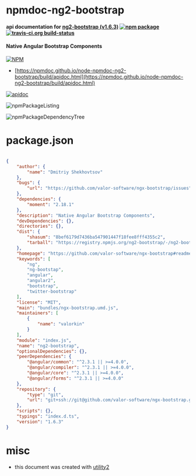 # npmdoc-ng2-bootstrap

#### api documentation for  [ng2-bootstrap (v1.6.3)](https://github.com/valor-software/ngx-bootstrap#readme)  [![npm package](https://img.shields.io/npm/v/npmdoc-ng2-bootstrap.svg?style=flat-square)](https://www.npmjs.org/package/npmdoc-ng2-bootstrap) [![travis-ci.org build-status](https://api.travis-ci.org/npmdoc/node-npmdoc-ng2-bootstrap.svg)](https://travis-ci.org/npmdoc/node-npmdoc-ng2-bootstrap)

#### Native Angular Bootstrap Components

[![NPM](https://nodei.co/npm/ng2-bootstrap.png?downloads=true&downloadRank=true&stars=true)](https://www.npmjs.com/package/ng2-bootstrap)

- [https://npmdoc.github.io/node-npmdoc-ng2-bootstrap/build/apidoc.html](https://npmdoc.github.io/node-npmdoc-ng2-bootstrap/build/apidoc.html)

[![apidoc](https://npmdoc.github.io/node-npmdoc-ng2-bootstrap/build/screenCapture.buildCi.browser.%252Ftmp%252Fbuild%252Fapidoc.html.png)](https://npmdoc.github.io/node-npmdoc-ng2-bootstrap/build/apidoc.html)

![npmPackageListing](https://npmdoc.github.io/node-npmdoc-ng2-bootstrap/build/screenCapture.npmPackageListing.svg)

![npmPackageDependencyTree](https://npmdoc.github.io/node-npmdoc-ng2-bootstrap/build/screenCapture.npmPackageDependencyTree.svg)



# package.json

```json

{
    "author": {
        "name": "Dmitriy Shekhovtsov"
    },
    "bugs": {
        "url": "https://github.com/valor-software/ngx-bootstrap/issues"
    },
    "dependencies": {
        "moment": "2.18.1"
    },
    "description": "Native Angular Bootstrap Components",
    "devDependencies": {},
    "directories": {},
    "dist": {
        "shasum": "8bef6179d7436ba547901447f18fee8fff4355c2",
        "tarball": "https://registry.npmjs.org/ng2-bootstrap/-/ng2-bootstrap-1.6.3.tgz"
    },
    "homepage": "https://github.com/valor-software/ngx-bootstrap#readme",
    "keywords": [
        "ng",
        "ng-bootstap",
        "angular",
        "angular2",
        "bootstrap",
        "twitter-bootstrap"
    ],
    "license": "MIT",
    "main": "bundles/ngx-bootstrap.umd.js",
    "maintainers": [
        {
            "name": "valorkin"
        }
    ],
    "module": "index.js",
    "name": "ng2-bootstrap",
    "optionalDependencies": {},
    "peerDependencies": {
        "@angular/common": "^2.3.1 || >=4.0.0",
        "@angular/compiler": "^2.3.1 || >=4.0.0",
        "@angular/core": "^2.3.1 || >=4.0.0",
        "@angular/forms": "^2.3.1 || >=4.0.0"
    },
    "repository": {
        "type": "git",
        "url": "git+ssh://git@github.com/valor-software/ngx-bootstrap.git"
    },
    "scripts": {},
    "typings": "index.d.ts",
    "version": "1.6.3"
}
```



# misc
- this document was created with [utility2](https://github.com/kaizhu256/node-utility2)
